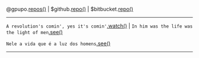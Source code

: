 
@gpupo.[repos()](http://www.g1mr.com/)
| $github.[repo()](https://github.com/gpupo/shipping-services/)
| $bitbucket.[repo()](https://bitbucket.org/gpupo/shipping-services/)

---
``A revolution's comin', yes it's comin'``[.watch()](https://www.youtube.com/watch?v=jr41skFqzb8) |
``In him was the life was the light of men``[.see()](https://www.bibliaonline.com.br/akjv/jo/1/4)

``Nele a vida que é a luz dos homens``[.see()](https://www.bibliaonline.com.br/nvi/jo/1/4)

---
